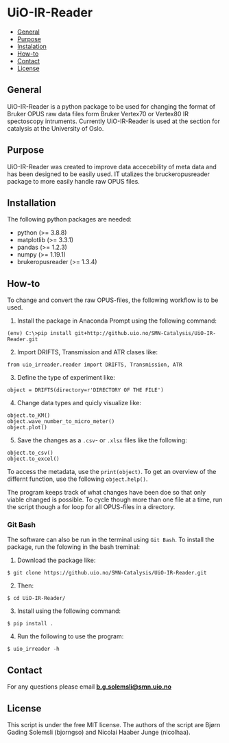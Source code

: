 # UiO-IR-Reader


* [General](#general-info)
* [Purpose](#purpose)
* [Instalation](#installation)
* [How-to](#how-to)
* [Contact](#Contact)
* [License](#License)


## General

UiO-IR-Reader is a python package to be used for 
changing the format of Bruker OPUS raw data files form Bruker Vertex70 or Vertex80 IR spectoscopy intruments.
Currently UiO-IR-Reader is used at the section for catalysis at
the University of Oslo.

## Purpose

UiO-IR-Reader was created to improve data accecebility of meta data and has been designed
to be easily used. IT utalizes the bruckeropusreader package to more easily handle raw OPUS files.

## Installation


The following python packages are needed:

<ul>
    <li>python (>= 3.8.8)
    <li>matplotlib (>= 3.3.1)
    <li>pandas (>= 1.2.3)
    <li>numpy (>= 1.19.1)
    <li>brukeropusreader (>= 1.3.4)
  
</ul>




## How-to
To change and convert the raw OPUS-files, the following workflow is to be used.

1. Install the package in Anaconda Prompt using the following command:
```
(env) C:\>pip install git+http://github.uio.no/SMN-Catalysis/UiO-IR-Reader.git
```
2. Import DRIFTS, Transmission and ATR clases like:
```
from uio_irreader.reader import DRIFTS, Transmission, ATR
```
3. Define the type of experiment like:
```
object = DRIFTS(directory=r'DIRECTORY OF THE FILE')
```
4. Change data types and quicly visualize like:
```
object.to_KM()
object.wave_number_to_micro_meter()
object.plot()
```
5. Save the changes as a `.csv`- or `.xlsx` files like the following:
```
object.to_csv()
object.to_excel()
```



To access the metadata, use the `print(object)`. To get an overview of the differnt function, use the following `object.help()`.


The program keeps track of what changes have been doe so that only viable changed is possible. To cycle though more than one file at a time, run the script though a for loop for all OPUS-files in a directory.


### Git Bash
The software can also be run in the terminal using `Git Bash`. To install the package, run the folowing in the bash treminal:
1. Download the package like:
```
$ git clone https://github.uio.no/SMN-Catalysis/UiO-IR-Reader.git
```
2. Then:
```
$ cd UiO-IR-Reader/
```
3. Install using the following command:
```
$ pip install .
```
4. Run the following to use the program: 
```
$ uio_irreader -h
```




## Contact

For any questions please email **b.g.solemsli@smn.uio.no**

## License
This script is under the free MIT license. The authors of the script are Bjørn Gading Solemsli (bjorngso) and Nicolai Haaber Junge (nicolhaa).



